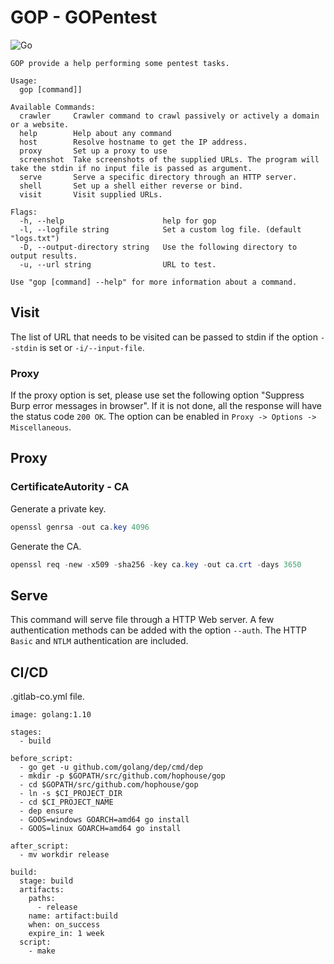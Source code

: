 # GOP - GOPentest
![Go](https://github.com/HopHouse/gop/workflows/Go/badge.svg)

```
GOP provide a help performing some pentest tasks.

Usage:
  gop [command]]

Available Commands:
  crawler     Crawler command to crawl passively or actively a domain or a website.
  help        Help about any command
  host        Resolve hostname to get the IP address.
  proxy       Set up a proxy to use
  screenshot  Take screenshots of the supplied URLs. The program will take the stdin if no input file is passed as argument.
  serve       Serve a specific directory through an HTTP server.
  shell       Set up a shell either reverse or bind.
  visit       Visit supplied URLs.

Flags:
  -h, --help                      help for gop
  -l, --logfile string            Set a custom log file. (default "logs.txt")
  -D, --output-directory string   Use the following directory to output results.
  -u, --url string                URL to test.

Use "gop [command] --help" for more information about a command.
```

## Visit
The list of URL that needs to be visited can be passed to stdin if the option `--stdin` is set or `-i/--input-file`.
### Proxy
If the proxy option is set, please use set the following option "Suppress Burp error messages in browser". If it is not done, all the response will have the status code `200 OK`. The option can be enabled in `Proxy -> Options -> Miscellaneous`.

## Proxy
### CertificateAutority - CA
Generate a private key.
```powershell
openssl genrsa -out ca.key 4096
```

Generate the CA.
```powershell
openssl req -new -x509 -sha256 -key ca.key -out ca.crt -days 3650
```

## Serve
This command will serve file through a HTTP Web server. A few authentication methods can be added with the option `--auth`. The HTTP `Basic` and `NTLM` authentication are included.

## CI/CD
.gitlab-co.yml file.
```
image: golang:1.10

stages:
  - build

before_script:
  - go get -u github.com/golang/dep/cmd/dep
  - mkdir -p $GOPATH/src/github.com/hophouse/gop
  - cd $GOPATH/src/github.com/hophouse/gop
  - ln -s $CI_PROJECT_DIR
  - cd $CI_PROJECT_NAME
  - dep ensure
  - GOOS=windows GOARCH=amd64 go install
  - GOOS=linux GOARCH=amd64 go install

after_script:
  - mv workdir release

build:
  stage: build
  artifacts:
    paths:
      - release
    name: artifact:build
    when: on_success
    expire_in: 1 week
  script:
    - make
```
